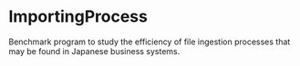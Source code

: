 # ImportingProcess
Benchmark program to study the efficiency of file ingestion processes that may be found in Japanese business systems.
